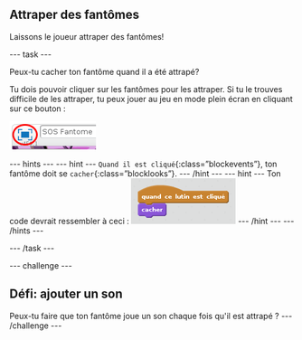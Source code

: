 ## Attraper des fantômes

Laissons le joueur attraper des fantômes!

\--- task \---

Peux-tu cacher ton fantôme quand il a été attrapé?

Tu dois pouvoir cliquer sur les fantômes pour les attraper. Si tu le trouves difficile de les attraper, tu peux jouer au jeu en mode plein écran en cliquant sur ce bouton :

![capture d'écran](images/ghost-fullscreen.png)

\--- hints \--- \--- hint \--- `Quand il est cliqué`{:class=”blockevents”}, ton fantôme doit se `cacher`{:class=”blocklooks”}. \--- /hint \--- \--- hint \--- Ton code devrait ressembler à ceci : ![screenshot](images/ghost-catch-code.png) \--- /hint \--- \--- /hints \---

\--- /task \---

\--- challenge \---

## Défi: ajouter un son

Peux-tu faire que ton fantôme joue un son chaque fois qu'il est attrapé ? \--- /challenge \---